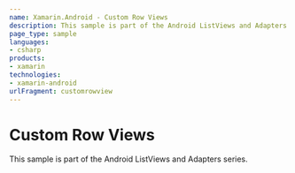 ```yaml
---
name: Xamarin.Android - Custom Row Views
description: This sample is part of the Android ListViews and Adapters series.
page_type: sample
languages:
- csharp
products:
- xamarin
technologies:
- xamarin-android
urlFragment: customrowview
---
```

# Custom Row Views

This sample is part of the Android ListViews and Adapters series. 